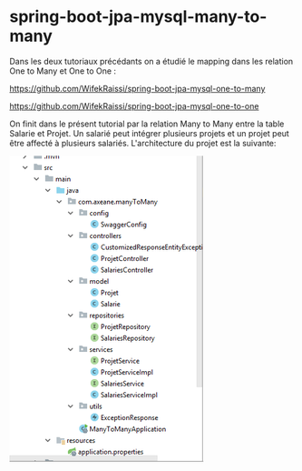 # spring-boot-jpa-mysql-many-to-many

Dans les deux tutoriaux précédants on a étudié le mapping dans les relation One to Many et One to One :

https://github.com/WifekRaissi/spring-boot-jpa-mysql-one-to-many

https://github.com/WifekRaissi/spring-boot-jpa-mysql-one-to-one

On finit dans le présent tutorial par la relation Many to Many entre la table Salarie et Projet. Un salarié peut intégrer plusieurs projets et un projet peut être affecté à plusieurs salariés.
L'architecture du projet est la suivante:

![alt text](https://github.com/WifekRaissi/spring-boot-jpa-mysql-many-to-many/blob/master/src/main/resources/architecture.PNG)       

